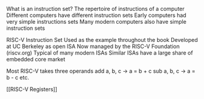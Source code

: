 What is an instruction set?
	The repertoire of instructions of a computer
	Different computers have different instruction sets
	Early computers had very simple instructions sets
	Many modern computers also have simple instruction sets

RISC-V Instruction Set
	Used as the example throughout the book
	Developed at UC Berkeley as open ISA
	Now managed by the RISC-V Foundation (riscv.org)
	Typical of many modern ISAs
	Similar ISAs have a large share of embedded core market

Most RISC-V takes three operands
	add a, b, c -> a = b + c
	sub a, b, c -> a = b - c
	etc.

[[RISC-V Registers]]